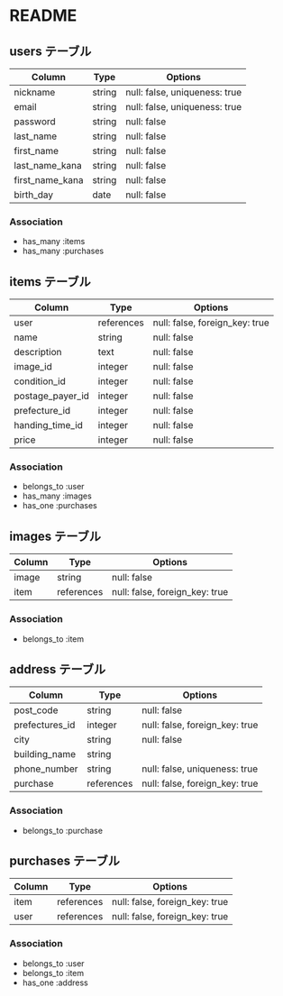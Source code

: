 # README

## users テーブル

| Column            | Type   | Options                       |
| ----------------- | ------ | ----------------------------- |
| nickname          | string | null: false, uniqueness: true |
| email             | string | null: false, uniqueness: true |
| password          | string | null: false |
| last_name         | string | null: false |
| first_name        | string | null: false |
| last_name_kana    | string | null: false |
| first_name_kana   | string | null: false |
| birth_day         | date   | null: false |

### Association

- has_many :items
- has_many :purchases

## items テーブル

| Column            | Type        | Options                        |
| ----------------- | ----------- | ------------------------------ |
| user              | references  | null: false, foreign_key: true |
| name              | string      | null: false |
| description       | text        | null: false |
| image_id          | integer     | null: false |
| condition_id      | integer     | null: false |
| postage_payer_id  | integer     | null: false |
| prefecture_id     | integer     | null: false |
| handing_time_id   | integer     | null: false |
| price             | integer     | null: false |


### Association

-  belongs_to :user
-  has_many   :images
-  has_one    :purchases

## images テーブル

| Column    | Type       | Options                        |
| --------- | ---------- | ------------------------------ |
| image     | string     | null: false |
| item      | references | null: false, foreign_key: true |

### Association

-  belongs_to :item

## address テーブル

| Column          | Type        | Options                        |
| --------------- | ----------- | ------------------------------ |
| post_code       | string      | null: false |
| prefectures_id  | integer     | null: false, foreign_key: true |
| city            | string      | null: false |
| building_name   | string      |
| phone_number    | string      | null: false, uniqueness: true  |
| purchase        | references  | null: false, foreign_key: true |

### Association

-  belongs_to :purchase

## purchases テーブル

| Column    | Type       | Options                        |
| --------- | ---------- | ------------------------------ |
| item      | references | null: false, foreign_key: true |
| user      | references | null: false, foreign_key: true |

### Association

-  belongs_to :user
-  belongs_to :item
-  has_one    :address
